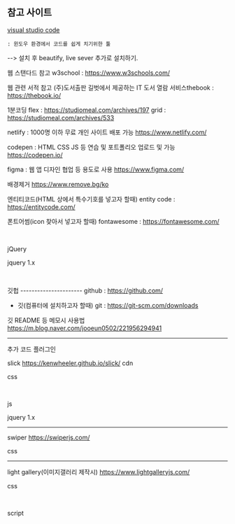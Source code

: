 ## 참고 사이트 


[visual studio code](https://code.visualstudio.com/)
    
    : 윈도우 환경에서 코드를 쉽게 치기위한 툴
    

--> 설치 후 beautify, live sever 추가로 설치하기.


웹 스탠다드 참고
w3school : https://www.w3schools.com/

웹 관련 서적 참고
(주)도서출판 길벗에서 제공하는 IT 도서 열람 서비스​
thebook : https://thebook.io/

1분코딩
flex  : https://studiomeal.com/archives/197
grid  : https://studiomeal.com/archives/533

netlify : 1000명 이하 무료 개인 사이트 배포 가능
https://www.netlify.com/

codepen : HTML CSS JS 등 연습 및 포트폴리오 업로드 및 가능
https://codepen.io/

figma : 웹 앱 디자인 협업 등 용도로 사용
https://www.figma.com/

배경제거
https://www.remove.bg/ko​

엔티티코드(HTML 상에서 특수기호를 넣고자 할때)
entity code : https://entitycode.com/

폰트어썸(icon 찾아서 넣고자 할때)
fontawesome : https://fontawesome.com/

  <link rel="stylesheet" href="https://cdnjs.cloudflare.com/ajax/libs/
font-awesome/5.9.0/css/all.min.css" />​

jQuery

jquery 1.x
<script src="https://code.jquery.com/jquery-1.12.4.min.js"></script>​

깃헙 ----------------------
github : https://github.com/
 - 깃(컴퓨터에 설치하고자 할때)
  git :  https://git-scm.com/downloads

깃 README 등 메모시 사용법
https://m.blog.naver.com/jooeun0502/221956294941​

--------------------------

추가 코드 플러그인

slick
https://kenwheeler.github.io/slick/
cdn

css
<link rel="stylesheet" href="https://cdnjs.cloudflare.com/ajax/libs/slick-carousel/1.8.1/slick-theme.min.css"/>
<link rel="stylesheet" href="https://cdnjs.cloudflare.com/ajax/libs/slick-carousel/1.8.1/slick.min.css"/>​

js
<script src="https://cdnjs.cloudflare.com/ajax/libs/slick-carousel/1.8.1/slick.min.js"></script>

jquery 1.x
<script src="https://code.jquery.com/jquery-1.12.4.min.js"></script>

<!--slick_script-->
 <script>
   $(document).ready(function () {
     $('.slider_pic').slick({
       infinite: false,
       slidesToShow: 1.2,
       dots: true,
       arrows: false,
     });
   });
 </script>

---------------------------

swiper
https://swiperjs.com/

css
  <link rel="stylesheet" href="https://cdn.jsdelivr.net/npm/
swiper@9/swiper-bundle.min.css" />

  <script src="https://cdn.jsdelivr.net/npm/swiper@9/swiper-bundle.min.js"></script>

  <script>
    const swiper = new Swiper('.shop_product', {
      loop: false,
      slidesPerView: 2.5, //화면에 몇개가 나오게 할것인가?
      spaceBetween: 25, //사이에 간격을 말함.
    });
  </script>

---------------------------------------

light gallery(이미지갤러리 제작시)
https://www.lightgalleryjs.com/

css
  <link rel="stylesheet" href="https://cdnjs.cloudflare.com/ajax/libs/lightgallery/2.7.1/css/lightgallery.min.css" />

  <link rel="stylesheet" href="https://cdnjs.cloudflare.com/ajax/libs/lightgallery/2.7.1/css/lg-thumbnail.min.css" />​

script
  <script src="https://cdnjs.cloudflare.com/ajax/libs/lightgallery/2.7.1/lightgallery.min.js"></script>

  <script src="https://cdnjs.cloudflare.com/ajax/libs/lightgallery/2.7.1/plugins/thumbnail/lg-thumbnail.min.js">
  </script>
<script>
// light gallery

lightGallery(document.getElementById('lightgallery'), {
  plugins: [lgThumbnail],
});
 </script>

